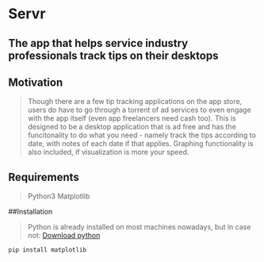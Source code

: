 # Servr

## The app that helps service industry professionals track tips on their desktops

## Motivation

> Though there are a few tip tracking applications on the app store, users do have to 
go through a torrent of ad services to even engage with the app itself (even 
app freelancers need cash too). This is designed to be a desktop application that is
ad free and has the funcitonality to do what you need - namely track the tips according
to date, with notes of each date if that applies. Graphing functionality is also 
included, if visualization is more your speed.

## Requirements
> Python3
> Matplotlib

##Installation

> Python is already installed on most machines nowadays, but in case not:
[Download python](https://www.python.org/downloads/)

```
pip install matplotlib
```
